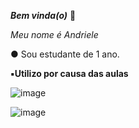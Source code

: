 _**Bem vinda(o)**_ 🌙

_Meu nome é Andriele_

● Sou estudante de 1 ano.

**▪︎Utilizo por causa das aulas**


![image](https://github.com/Andriele-c-o/Andriele-c-o/assets/144145362/4a852867-f2df-473d-98ed-f275cbb4fc43)


![image](https://github.com/Andriele-c-o/Andriele-c-o/assets/144145362/df756900-8e94-4335-9d31-a1a1bad05336)
